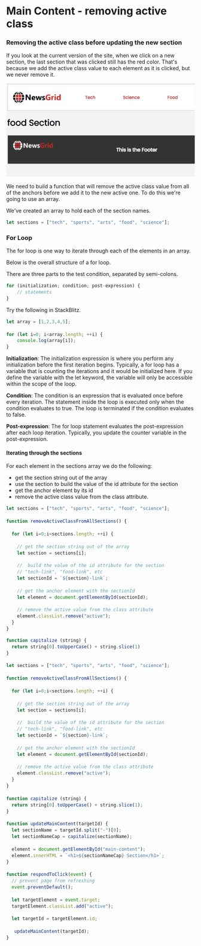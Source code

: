 # Main Content - removing active class

### Removing the active class before updating the new section

If you look at the current version of the site, when we click on a new section, the last section that was clicked still has the red color. That's because we add the active class value to each element as it is clicked, but we never remove it.

![](../.gitbook/assets/image%20%2882%29.png)

We need to build a function that will remove the active class value from all of the anchors before we add it to the new active one. To do this we're going to use an array.

We've created an array to hold each of the section names.

```javascript
let sections = ["tech", "sports", "arts", "food", "science"];
```

### For Loop

The for loop is one way to iterate through each of the elements in an array.

Below is the overall structure of a for loop.

There are three parts to the test condition, separated by semi-colons.

```javascript
for (initialization; condition; post-expression) {
    // statements
}
```

Try the following in StackBlitz.

```javascript
let array = [1,2,3,4,5];

for (let i=0; i<array.length; ++i) {
    console.log(array[i]);
}
```

**Initialization**: The initialization expression is where you perform any initialization before the first iteration begins. Typically, a for loop has a variable that is counting the iterations and it would be initialized here. If you define the variable with the let keyword, the variable will only be accessible within the scope of the loop.

**Condition**: The condition is an expression that is evaluated once before every iteration. The statement inside the loop is executed only when the condition evaluates to true. The loop is terminated if the condition evaluates to false. 

**Post-expression**: The for loop statement evaluates the post-expression after each loop iteration. Typically, you update the counter variable in the post-expression.

#### Iterating through the sections

For each element in the sections array we do the following:

* get the section string out of the array
* use the section to build the value of the id attribute for the section
* get the anchor element by its id
* remove the active class value from the class attribute.

```javascript
let sections = ["tech", "sports", "arts", "food", "science"];

function removeActiveClassFromAllSections() {

  for (let i=0;i<sections.length; ++i) {
 
    // get the section string out of the array
    let section = sections[i];
    
    //  build the value of the id attribute for the section
    // "tech-link", "food-link", etc
    let sectionId = `${section}-link`;
    
    // get the anchor element with the sectionId
    let element = document.getElementById(sectionId);
    
    // remove the active value from the class attribute
    element.classList.remove("active");
  }
}
```

```javascript
function capitalize (string) {
  return string[0].toUpperCase() + string.slice(1)
}

let sections = ["tech", "sports", "arts", "food", "science"];

function removeActiveClassFromAllSections() {

  for (let i=0;i<sections.length; ++i) {
 
    // get the section string out of the array
    let section = sections[i];
    
    //  build the value of the id attribute for the section
    // "tech-link", "food-link", etc
    let sectionId = `${section}-link`;
    
    // get the anchor element with the sectionId
    let element = document.getElementById(sectionId);
    
    // remove the active value from the class attribute
    element.classList.remove("active");
  }
}

function capitalize (string) {
  return string[0].toUpperCase() + string.slice(1);
}

function updateMainContent(targetId) {
  let sectionName = targetId.split("-")[0];
  let sectionNameCap = capitalize(sectionName);

  element = document.getElementById("main-content");
  element.innerHTML = `<h1>${sectionNameCap} Section</h1>`;
}

function respondToClick(event) {  
  // prevent page from refreshing
  event.preventDefault();

  let targetElement = event.target;
  targetElement.classList.add("active");

  let targetId = targetElement.id;

   updateMainContent(targetId);
}
```

